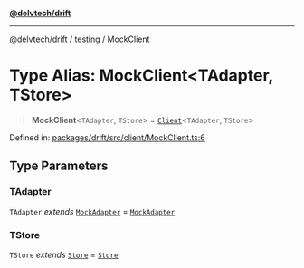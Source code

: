 [**@delvtech/drift**](../../README.md)

***

[@delvtech/drift](../../README.md) / [testing](../README.md) / MockClient

# Type Alias: MockClient\<TAdapter, TStore\>

> **MockClient**\<`TAdapter`, `TStore`\> = [`Client`](../../index/type-aliases/Client.md)\<`TAdapter`, `TStore`\>

Defined in: [packages/drift/src/client/MockClient.ts:6](https://github.com/delvtech/drift/blob/95370f81f9813e8d583ed884b0b07657be0d8f2c/packages/drift/src/client/MockClient.ts#L6)

## Type Parameters

### TAdapter

`TAdapter` *extends* [`MockAdapter`](../classes/MockAdapter.md) = [`MockAdapter`](../classes/MockAdapter.md)

### TStore

`TStore` *extends* [`Store`](../../index/interfaces/Store.md) = [`Store`](../../index/interfaces/Store.md)
